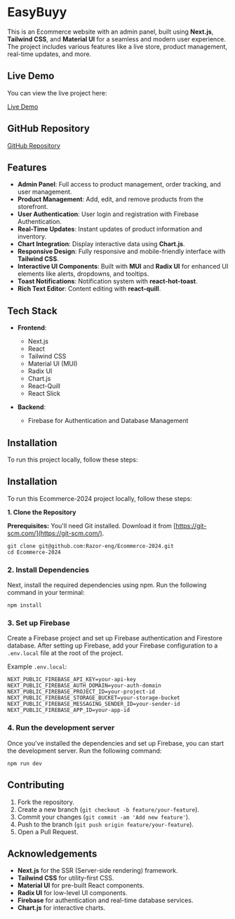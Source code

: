 # EasyBuyy

This is an Ecommerce website with an admin panel, built using **Next.js**, **Tailwind CSS**, and **Material UI** for a seamless and modern user experience. The project includes various features like a live store, product management, real-time updates, and more.

## Live Demo

You can view the live project here:

[Live Demo](https://easybuyy.vercel.app/)

## GitHub Repository

[GitHub Repository](git@github.com:Razor-eng/Ecommerce-2024.git)

## Features

- **Admin Panel**: Full access to product management, order tracking, and user management.
- **Product Management**: Add, edit, and remove products from the storefront.
- **User Authentication**: User login and registration with Firebase Authentication.
- **Real-Time Updates**: Instant updates of product information and inventory.
- **Chart Integration**: Display interactive data using **Chart.js**.
- **Responsive Design**: Fully responsive and mobile-friendly interface with **Tailwind CSS**.
- **Interactive UI Components**: Built with **MUI** and **Radix UI** for enhanced UI elements like alerts, dropdowns, and tooltips.
- **Toast Notifications**: Notification system with **react-hot-toast**.
- **Rich Text Editor**: Content editing with **react-quill**.

## Tech Stack

- **Frontend**: 
  - Next.js
  - React
  - Tailwind CSS
  - Material UI (MUI)
  - Radix UI
  - Chart.js
  - React-Quill
  - React Slick
  
- **Backend**:
  - Firebase for Authentication and Database Management

## Installation

To run this project locally, follow these steps:
## Installation

To run this Ecommerce-2024 project locally, follow these steps:

**1. Clone the Repository**

**Prerequisites:** You'll need Git installed. Download it from [https://git-scm.com/](https://git-scm.com/).

    git clone git@github.com:Razor-eng/Ecommerce-2024.git
    cd Ecommerce-2024


### 2. **Install Dependencies**

Next, install the required dependencies using npm. Run the following command in your terminal:

    npm install


### 3. Set up Firebase
    
Create a Firebase project and set up Firebase authentication and Firestore database. After setting up Firebase, add your Firebase configuration to a `.env.local` file at the root of the project.
    
  Example `.env.local`:
    
    NEXT_PUBLIC_FIREBASE_API_KEY=your-api-key
    NEXT_PUBLIC_FIREBASE_AUTH_DOMAIN=your-auth-domain
    NEXT_PUBLIC_FIREBASE_PROJECT_ID=your-project-id
    NEXT_PUBLIC_FIREBASE_STORAGE_BUCKET=your-storage-bucket
    NEXT_PUBLIC_FIREBASE_MESSAGING_SENDER_ID=your-sender-id
    NEXT_PUBLIC_FIREBASE_APP_ID=your-app-id

### 4. Run the development server

Once you've installed the dependencies and set up Firebase, you can start the development server. Run the following command:

    npm run dev

## Contributing

1. Fork the repository.
2. Create a new branch (`git checkout -b feature/your-feature`).
3. Commit your changes (`git commit -am 'Add new feature'`).
4. Push to the branch (`git push origin feature/your-feature`).
5. Open a Pull Request.


## Acknowledgements

- **Next.js** for the SSR (Server-side rendering) framework.
- **Tailwind CSS** for utility-first CSS.
- **Material UI** for pre-built React components.
- **Radix UI** for low-level UI components.
- **Firebase** for authentication and real-time database services.
- **Chart.js** for interactive charts.
